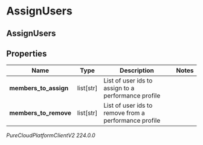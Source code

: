 # AssignUsers

## AssignUsers

## Properties

|Name | Type | Description | Notes|
|------------ | ------------- | ------------- | -------------|
| **members_to_assign** | list[str] | List of user ids to assign to a performance profile | |
| **members_to_remove** | list[str] | List of user ids to remove from a performance profile | |



_PureCloudPlatformClientV2 224.0.0_
